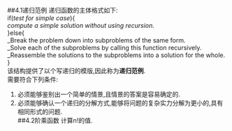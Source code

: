 ##4.1递归范例
递归函数的主体格式如下:  
if(_test for simple case_){  
   _compute a simple solution without using recursion._  
}else{  
   _Break the problem down into subproblems of the same form.  
   _Solve each of the subproblems by calling this function recursively.  
   _Reassemble the solutions to the subproblems into a solution for the whole.  
}  
该结构提供了以个写递归的模版,因此称为**递归范例**.  
需要符合下列条件:  
1. 必须能够鉴别出一个简单的情景,且情景的答案是容易确定的.  
2. 必须能够确认一个递归的分解方式,能够将问题的复杂实力分解为更小的,具有相同形式的问题.  
##4.2阶乘函数
计算n!的值.  
 







